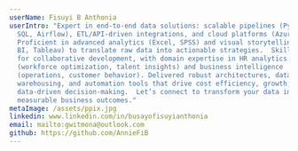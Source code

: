 ```yaml
---
userName: Fisuyi B Anthonia
userIntro: "Expert in end-to-end data solutions: scalable pipelines (Python,
  SQL, Airflow), ETL/API-driven integrations, and cloud platforms (Azure/GCP).
  Proficient in advanced analytics (Excel, SPSS) and visual storytelling (Power
  BI, Tableau) to translate raw data into actionable strategies.  Skilled in Git
  for collaborative development, with domain expertise in HR analytics
  (workforce optimization, talent insights) and business intelligence
  (operations, customer behavior). Delivered robust architectures, data
  warehousing, and automation tools that drive cost efficiency, growth, and
  data-driven decision-making.  Let’s connect to transform your data into
  measurable business outcomes."
metaImage: /assets/ppix.jpg
linkedin: www.linkedin.com/in/busayofisuyianthonia
email: mailto:gwitmona@outlook.com
github: https://github.com/AnnieFiB
---
```

